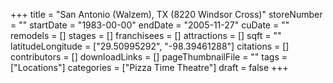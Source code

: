 +++
title = "San Antonio (Walzem), TX (8220 Windsor Cross)"
storeNumber = ""
startDate = "1983-00-00"
endDate = "2005-11-27"
cuDate = ""
remodels = []
stages = []
franchisees = []
attractions = []
sqft = ""
latitudeLongitude = ["29.50995292", "-98.39461288"]
citations = []
contributors = []
downloadLinks = []
pageThumbnailFile = ""
tags = ["Locations"]
categories = ["Pizza Time Theatre"]
draft = false
+++
